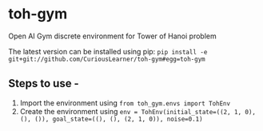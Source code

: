 # toh-gym

Open AI Gym discrete environment for Tower of Hanoi problem

The latest version can be installed using pip:
`pip install -e git+git://github.com/CuriousLearner/toh-gym#egg=toh-gym`

## Steps to use -

1. Import the environment using `from toh_gym.envs import TohEnv`
2. Create the environment using `env = TohEnv(initial_state=((2, 1, 0), (), ()), goal_state=((), (), (2, 1, 0)), noise=0.1)`
